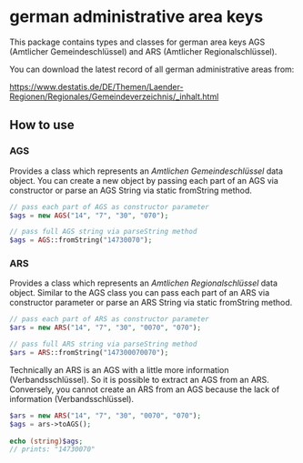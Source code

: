 # german administrative area keys

This package contains types and classes for german area keys
AGS (Amtlicher Gemeindeschlüssel) and ARS (Amtlicher Regionalschlüssel).

You can download the latest record of all german administrative areas from:

https://www.destatis.de/DE/Themen/Laender-Regionen/Regionales/Gemeindeverzeichnis/_inhalt.html


## How to use

### AGS

Provides a class which represents an _Amtlichen Gemeindeschlüssel_ data object. You can create a new object by passing
each part of an AGS via constructor or parse an AGS String via static fromString method.

```php
// pass each part of AGS as constructor parameter
$ags = new AGS("14", "7", "30", "070");

// pass full AGS string via parseString method
$ags = AGS::fromString("14730070");
```

### ARS

Provides a class which represents an _Amtlichen Regionalschlüssel_ data object. Similar to the AGS class you can pass
each part of an ARS via constructor parameter or parse an ARS String via static fromString method.

```php
// pass each part of ARS as constructor parameter
$ars = new ARS("14", "7", "30", "0070", "070");

// pass full ARS string via parseString method
$ars = ARS::fromString("147300070070");
```

Technically an ARS is an AGS with a little more information (Verbandsschlüssel). So it is possible to extract an AGS
from an ARS. Conversely, you cannot create an ARS from an AGS because the lack of information (Verbandsschlüssel).

```php
$ars = new ARS("14", "7", "30", "0070", "070");
$ags = ars->toAGS();
    
echo (string)$ags;
// prints: "14730070"
```